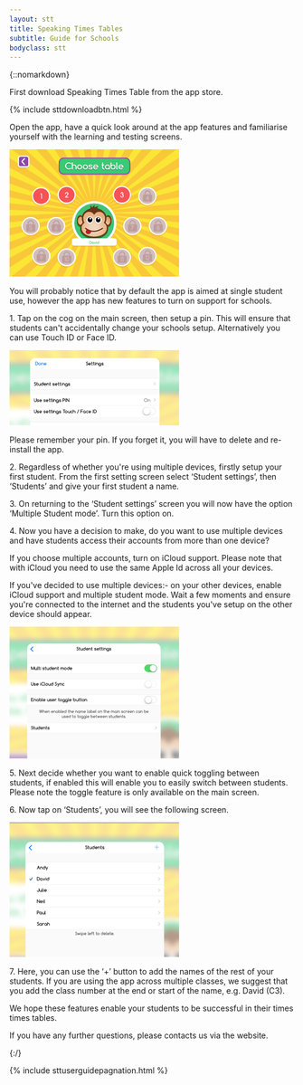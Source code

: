 ```yaml
---
layout: stt
title: Speaking Times Tables
subtitle: Guide for Schools
bodyclass: stt
---
```

{::nomarkdown}

<p>
	First download Speaking Times Table from the app store.
</p>
<div class="container-table">
	<div class="center-block">
		{% include sttdownloadbtn.html %}
	</div>
</div>
<p>
	Open the app, have a quick look around at the app features and familiarise yourself with the learning and testing screens.
</p>
<div class="container-table">
	<div class="center-block">
		<a href="{{ site.baseurl }}/static/stt_userguides/ipad-table-select.png" class="thickbox">
			<img title="Speaking Times Tables table selection" height="225" width="300" src="/static/img-300/ipad-table-select.png">
		</a>
	</div>
</div>
<p>
	You will probably notice that by default the app is aimed at single student use, however the app has new features to turn on support for schools.
</p>
<p>
	1. Tap on the cog on the main screen, then setup a pin. This will ensure that students can't accidentally change your schools setup. Alternatively you can use Touch ID or Face ID.
</p>
<div class="container-table">
	<div class="center-block">
		<a href="{{ site.baseurl }}/static/stt_userguides/ipad-settings-itouchid-ifaceid.png" class="thickbox">
			<img title="Speaking Times Tables with FaceID / TouchID" height="133" width="300" src="/static/img-300/ipad-settings-itouchid-ifaceid.png">
		</a>
	</div>
</div>
<p>
	Please remember your pin. If you forget it, you will have to delete and re-install the app.
</p>
<p>
	2. Regardless of whether you're using multiple devices, firstly setup your first student. From the first setting screen select ‘Student settings’, then ‘Students’ and give your first student a name.
</p>
<p>
	3. On returning to the ‘Student settings’ screen you will now have the option ‘Multiple Student mode’. Turn this option on.
</p>
<p>
	4. Now you have a decision to make, do you want to use multiple devices and have students access their accounts from more than one device?
</p>
<p>
	If you choose multiple accounts, turn on iCloud support. Please note that with iCloud you need to use the same Apple Id across all your devices.
</p>
<p>
	If you've decided to use multiple devices:- on your other devices, enable iCloud support and multiple student mode. Wait a few moments and ensure you're connected to the internet and the students you've setup on the other device should appear.
</p>
<div class="container-table">
	<div class="center-block">
		<a href="{{ site.baseurl }}/static/stt_userguides/ipad-student-settings.png" class="thickbox">
			<img title="Speaking Times Tables Settings" height="233" width="300" src="/static/img-300/ipad-student-settings.png">
		</a>
	</div>
</div>
<p>
	5. Next decide whether you want to enable quick toggling between students, if enabled this will enable you to easily switch between students. Please note the toggle feature is only available on the main screen.
</p>
<p>
	6. Now tap on ‘Students’, you will see the following screen.
</p>
<div class="container-table">
	<div class="center-block">
		<a href="{{ site.baseurl }}/static/stt_userguides/ipad-student-list.png" class="thickbox">
			<img title="Speaking Times Tables Students" height="238" width="300" src="/static/img-300/ipad-student-list.png">
		</a>
	</div>
</div>
<p>
	7. Here, you can use the ‘+’ button to add the names of the rest of your students. If you are using the app across multiple classes, we suggest that you add the class number at the end  or start of the name, e.g. David (C3).
</p>
<p>
	We hope these features enable your students to be successful in their times times tables.
</p>
<p>
	If you have any further questions, please contacts us via the website.
</p>
{:/}

{% include sttuserguidepagnation.html %}
